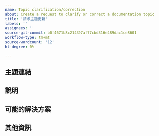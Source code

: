 ```yaml
---
name: Topic clarification/correction
about: Create a request to clarify or correct a documentation topic
title: '請求主題更新'
labels: ''
assignees: ''
source-git-commit: b0f4671b8c214397af77cbd316e489dac1ce8601
workflow-type: tm+mt
source-wordcount: '12'
ht-degree: 0%

---
```



## 主題連結

<!-- (REQUIRED) A link to the topic that needs clarification or correction -->

## 說明

<!-- (REQUIRED) What needs to be clarified or corrected in this topic? -->

## 可能的解決方案

<!-- (OPTIONAL) What would a solution for this issue look like? -->

## 其他資訊

<!-- (OPTIONAL) What other information can you provide about this issue? -->

<!--
Thank you for taking the time to report this issue!
GitHub Issues in this repo should relate to this project's codebase.

Before submitting this issue, please make sure you are complying with our Code of Conduct:
https://github.com/AdobeDocs/commerce-operations.en/blob/main/code-of-conduct.md

Issues that do not comply with our Code of Conduct or do not contain enough information may be closed at the maintainers' discretion.

Feel free to remove this section before creating this issue.
-->
